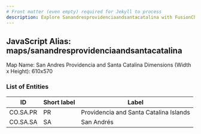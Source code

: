 ```yaml
---
# Front matter (even empty) required for Jekyll to process
description: Explore Sanandresprovidenciaandsantacatalina with FusionCharts Maps – Detailed features for seamless integration. Try now & enhance your data visualization today! 
---
```


## JavaScript Alias: maps/sanandresprovidenciaandsantacatalina

Map Name: San Andres Providencia and Santa Catalina
Dimensions (Width x Height): 610x570





### List of Entities

ID | Short label | Label
---|---|---|
CO.SA.PR|PR|Providencia and Santa Catalina Islands
CO.SA.SA|SA|San Andrés